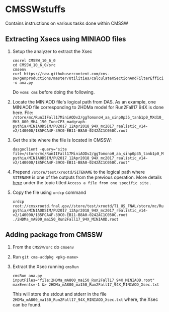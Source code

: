 # CMSSWstuffs
Contains instructions on various tasks done within CMSSW


## Extracting Xsecs using MINIAOD files
1. Setup the analyzer to extract the Xsec
   ```
   cmsrel CMSSW_10_6_0
   cd CMSSW_10_6_0/src
   cmsenv
   curl https://raw.githubusercontent.com/cms-sw/genproductions/master/Utilities/calculateXSectionAndFilterEfficiency/genXsec_cfg.py -o ana.py
   ```
   Do ```voms cms``` before doing the following.

2. Locate the MINIAOD file's logical path from DAS. As an example, one MINIAOD file corresponding to 2HDMa model for Run2Fall17 94X is done here. File: ```/store/mc/RunIIFall17MiniAODv2/ggTomonoH_aa_sinp0p35_tanb1p0_MXd10_MH3_800_MH4_150_TuneCP3_madgraph-pythia/MINIAODSIM/PU2017_12Apr2018_94X_mc2017_realistic_v14-v2/140000/185FCA4F-39C0-EB11-B8A0-0242AC1C050C.root```

3. Get the site where the file is located in CMSSW:
   ```
   dasgoclient -query="site file=/store/mc/RunIIFall17MiniAODv2/ggTomonoH_aa_sinp0p35_tanb1p0_MXd10_MH3_800_MH4_150_TuneCP3_madgraph-pythia/MINIAODSIM/PU2017_12Apr2018_94X_mc2017_realistic_v14-v2/140000/185FCA4F-39C0-EB11-B8A0-0242AC1C050C.root"
   ```

4. Prepend ```/store/test/xrootd/SITENAME``` to the logical path where ```SITENAME``` is one of the outputs from the previous operation. More details [here](https://twiki.cern.ch/twiki/bin/view/CMSPublic/WorkBookXrootdService) under the topic titled ```Access a file from one specific site``` .

5. Copy the file using ```xrdcp``` command
   ```
   xrdcp root://cmsxrootd.fnal.gov//store/test/xrootd/T1_US_FNAL/store/mc/RunIIFall17MiniAODv2/ggTomonoH_aa_sinp0p35_tanb1p0_MXd10_MH3_800_MH4_150_TuneCP3_madgraph-pythia/MINIAODSIM/PU2017_12Apr2018_94X_mc2017_realistic_v14-v2/140000/185FCA4F-39C0-EB11-B8A0-0242AC1C050C.root ./2HDMa_mA800_ma150_Run2Fall17_94X_MINIAOD.root
   ```

## Adding package from CMSSW
1. From the ```CMSSW/src``` do ```cmsenv```
2. Run ```git cms-addpkg <pkg-name>``` 

6. Extract the Xsec running ```cmsRun```
   ```
   cmsRun ana.py inputFiles="file:2HDMa_mA800_ma150_Run2Fall17_94X_MINIAOD.root" maxEvents=-1 &> 2HDMa_mA800_ma150_Run2Fall17_94X_MINIAOD_Xsec.txt
   ```
   This will store the stdout and stderr in the file ```2HDMa_mA800_ma150_Run2Fall17_94X_MINIAOD_Xsec.txt``` where, the Xsec can be found. 
